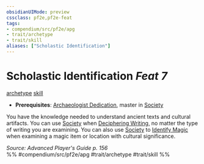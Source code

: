 ```yaml
---
obsidianUIMode: preview
cssclass: pf2e,pf2e-feat
tags:
- compendium/src/pf2e/apg
- trait/archetype
- trait/skill
aliases: ["Scholastic Identification"]
---
```

# Scholastic Identification  *Feat 7*  
[archetype](../../Rules/traits/archetype.md)  [skill](../../Rules/traits/skill.md)  

- **Prerequisites**: [Archaeologist Dedication](archaeologist-dedication-apg.md), master in [Society](../skills.md#Society)

You have the knowledge needed to understand ancient texts and cultural artifacts. You can use [Society](../skills.md#Society) when [Deciphering Writing](../../Rules/actions/decipher-writing.md), no matter the type of writing you are examining. You can also use [Society](../skills.md#Society) to [Identify Magic](../../Rules/actions/identify-magic.md) when examining a magic item or location with cultural significance.

*Source: Advanced Player's Guide p. 156*  
%% #compendium/src/pf2e/apg #trait/archetype #trait/skill %%